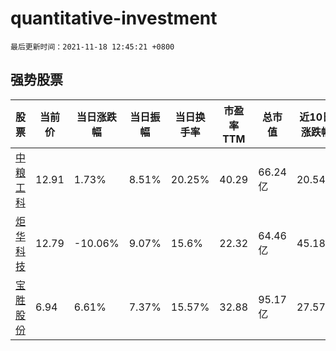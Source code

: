 # quantitative-investment

`最后更新时间：2021-11-18 12:45:21 +0800`

## 强势股票

|股票|当前价|当日涨跌幅|当日振幅|当日换手率|市盈率TTM|总市值|近10日涨跌幅|
|----|----|----|----|----|----|----|----|
|[中粮工科](https://xueqiu.com/S/SZ301058)|12.91|1.73%|8.51%|20.25%|40.29|66.24亿|20.54%|
|[炬华科技](https://xueqiu.com/S/SZ300360)|12.79|-10.06%|9.07%|15.6%|22.32|64.46亿|45.18%|
|[宝胜股份](https://xueqiu.com/S/SH600973)|6.94|6.61%|7.37%|15.57%|32.88|95.17亿|27.57%|
